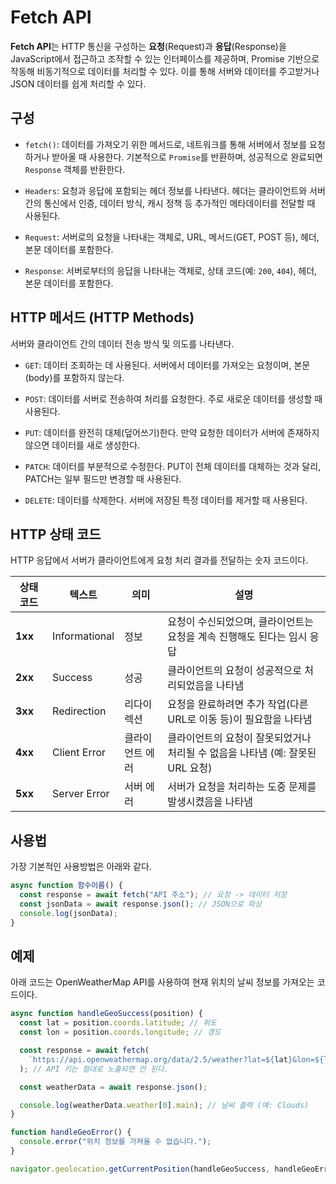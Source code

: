 # Fetch API

**Fetch API**는 HTTP 통신을 구성하는 **요청**(Request)과 **응답**(Response)을 JavaScript에서 접근하고 조작할 수 있는 인터페이스를 제공하며, Promise 기반으로 작동해 비동기적으로 데이터를 처리할 수 있다. 이를 통해 서버와 데이터를 주고받거나 JSON 데이터를 쉽게 처리할 수 있다.

## 구성

- `fetch()`: 데이터를 가져오기 위한 메서드로, 네트워크를 통해 서버에서 정보를 요청하거나 받아올 때 사용한다. 기본적으로 `Promise`를 반환하며, 성공적으로 완료되면 `Response` 객체를 반환한다.

- `Headers`: 요청과 응답에 포함되는 헤더 정보를 나타낸다. 헤더는 클라이언트와 서버 간의 통신에서 인증, 데이터 방식, 캐시 정책 등 추가적인 메타데이터를 전달할 때 사용된다.

- `Request`: 서버로의 요청을 나타내는 객체로, URL, 메서드(GET, POST 등), 헤더, 본문 데이터를 포함한다.

- `Response`: 서버로부터의 응답을 나타내는 객체로, 상태 코드(예: `200`, `404`), 헤더, 본문 데이터를 포함한다.

## HTTP 메서드 (HTTP Methods)

서버와 클라이언트 간의 데이터 전송 방식 및 의도를 나타낸다.

- `GET`: 데이터 조회하는 데 사용된다. 서버에서 데이터를 가져오는 요청이며, 본문(body)를 포함하지 않는다.

- `POST`: 데이터를 서버로 전송하여 처리를 요청한다. 주로 새로운 데이터를 생성할 때 사용된다.

- `PUT`: 데이터를 완전히 대체(덮어쓰기)한다. 만약 요청한 데이터가 서버에 존재하지 않으면 데이터를 새로 생성한다.

- `PATCH`: 데이터를 부분적으로 수정한다. PUT이 전체 데이터를 대체하는 것과 달리, PATCH는 일부 필드만 변경할 때 사용된다.

- `DELETE`: 데이터를 삭제한다. 서버에 저장된 특정 데이터를 제거할 때 사용된다.

## HTTP 상태 코드

HTTP 응답에서 서버가 클라이언트에게 요청 처리 결과를 전달하는 숫자 코드이다.

| 상태 코드 | 텍스트        | **의미**        | **설명**                                                                       |
| --------- | ------------- | --------------- | ------------------------------------------------------------------------------ |
| **1xx**   | Informational | 정보            | 요청이 수신되었으며, 클라이언트는 요청을 계속 진행해도 된다는 임시 응답        |
| **2xx**   | Success       | 성공            | 클라이언트의 요청이 성공적으로 처리되었음을 나타냄                             |
| **3xx**   | Redirection   | 리다이렉션      | 요청을 완료하려면 추가 작업(다른 URL로 이동 등)이 필요함을 나타냄              |
| **4xx**   | Client Error  | 클라이언트 에러 | 클라이언트의 요청이 잘못되었거나 처리될 수 없음을 나타냄 (예: 잘못된 URL 요청) |
| **5xx**   | Server Error  | 서버 에러       | 서버가 요청을 처리하는 도중 문제를 발생시켰음을 나타냄                         |

## 사용법

가장 기본적인 사용방법은 아래와 같다.

```js
async function 함수이름() {
  const response = await fetch("API 주소"); // 요청 -> 데이터 저장
  const jsonData = await response.json(); // JSON으로 파싱
  console.log(jsonData);
}
```

## 예제

아래 코드는 OpenWeatherMap API를 사용하여 현재 위치의 날씨 정보를 가져오는 코드이다.

```js
async function handleGeoSuccess(position) {
  const lat = position.coords.latitude; // 위도
  const lon = position.coords.longitude; // 경도

  const response = await fetch(
    `https://api.openweathermap.org/data/2.5/weather?lat=${lat}&lon=${lon}&appid=API_KEY`
  ); // API 키는 절대로 노출되면 안 된다.

  const weatherData = await response.json();

  console.log(weatherData.weather[0].main); // 날씨 출력 (예: Clouds)
}

function handleGeoError() {
  console.error("위치 정보를 가져올 수 없습니다.");
}

navigator.geolocation.getCurrentPosition(handleGeoSuccess, handleGeoError);
```
